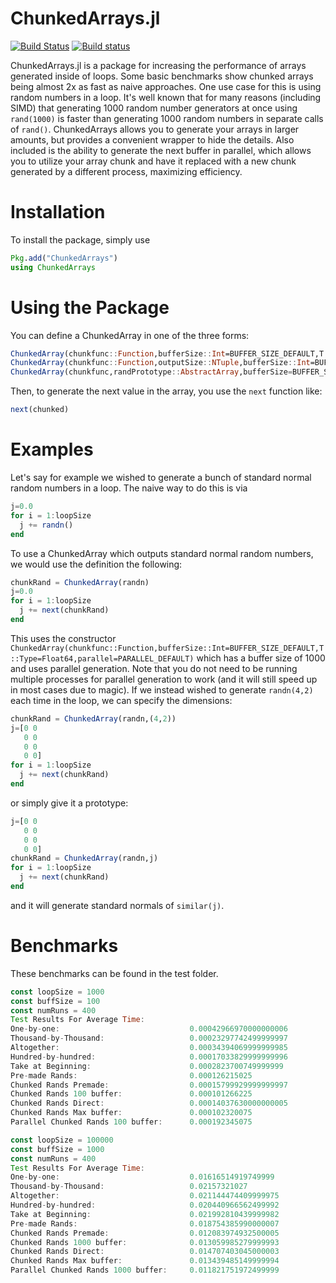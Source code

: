 # ChunkedArrays.jl

[![Build Status](https://travis-ci.org/ChrisRackauckas/ChunkedArrays.jl.svg?branch=master)](https://travis-ci.org/ChrisRackauckas/ChunkedArrays.jl) [![Build status](https://ci.appveyor.com/api/projects/status/2fm6c86aelajy7gc?svg=true)](https://ci.appveyor.com/project/ChrisRackauckas/chunkedarrays-jl)


ChunkedArrays.jl is a package for increasing the performance of arrays generated
inside of loops. Some basic benchmarks show chunked arrays being almost 2x
as fast as naive approaches. One use case for this is using random numbers in
a loop. It's well known that for many reasons (including SIMD) that generating
1000 random number generators at once using `rand(1000)` is faster than generating
1000 random numbers in separate calls of `rand()`. ChunkedArrays allows you to
generate your arrays in larger amounts, but provides a convenient wrapper to hide the
details. Also included is the ability to generate the next buffer in parallel,
which allows you to utilize your array chunk and have it replaced with a new
chunk generated by a different process, maximizing efficiency.

# Installation

To install the package, simply use

```julia
Pkg.add("ChunkedArrays")
using ChunkedArrays
```

# Using the Package

You can define a ChunkedArray in one of the three forms:

```julia
ChunkedArray(chunkfunc::Function,bufferSize::Int=BUFFER_SIZE_DEFAULT,T::Type=Float64;parallel=PARALLEL_DEFAULT)
ChunkedArray(chunkfunc::Function,outputSize::NTuple,bufferSize::Int=BUFFER_SIZE_DEFAULT,T::Type=Float64;parallel=PARALLEL_DEFAULT)
ChunkedArray(chunkfunc,randPrototype::AbstractArray,bufferSize=BUFFER_SIZE_DEFAULT;parallel=PARALLEL_DEFAULT)
```

Then, to generate the next value in the array, you use the `next` function like:

```julia
next(chunked)
```

# Examples

Let's say for example we wished to generate a bunch of standard normal random
numbers in a loop. The naive way to do this is via

```julia
j=0.0
for i = 1:loopSize
  j += randn()
end
```

To use a ChunkedArray which outputs standard normal random numbers, we would use
the definition the following:

```julia
chunkRand = ChunkedArray(randn)
j=0.0
for i = 1:loopSize
  j += next(chunkRand)
end
```

This uses the constructor `ChunkedArray(chunkfunc::Function,bufferSize::Int=BUFFER_SIZE_DEFAULT,T::Type=Float64,parallel=PARALLEL_DEFAULT)`
which has a buffer size of 1000 and uses parallel generation. Note that you
do not need to be running multiple processes for parallel generation to work
(and it will still speed up in most cases due to magic). If we instead wished
to generate `randn(4,2)` each time in the loop, we can specify the dimensions:

```julia
chunkRand = ChunkedArray(randn,(4,2))
j=[0 0
   0 0
   0 0
   0 0]
for i = 1:loopSize
  j += next(chunkRand)
end
```

or simply give it a prototype:

```julia
j=[0 0
   0 0
   0 0
   0 0]
chunkRand = ChunkedArray(randn,j)
for i = 1:loopSize
  j += next(chunkRand)
end
```

and it will generate standard normals of `similar(j)`.

# Benchmarks

These benchmarks can be found in the test folder.

```julia
const loopSize = 1000
const buffSize = 100
const numRuns = 400
Test Results For Average Time:
One-by-one:                             0.00042966970000000006
Thousand-by-Thousand:                   0.00023297742499999997
Altogether:                             0.00034394069999999985
Hundred-by-hundred:                     0.00017033829999999996
Take at Beginning:                      0.0002823700749999999
Pre-made Rands:                         0.000126215025
Chunked Rands Premade:                  0.00015799929999999997
Chunked Rands 100 buffer:               0.000101266225
Chunked Rands Direct:                   0.00014037630000000005
Chunked Rands Max buffer:               0.000102320075
Parallel Chunked Rands 100 buffer:      0.000192345075

const loopSize = 100000
const buffSize = 1000
const numRuns = 400
Test Results For Average Time:
One-by-one:                             0.01616514919749999
Thousand-by-Thousand:                   0.02157321027
Altogether:                             0.021144474409999975
Hundred-by-hundred:                     0.020440966562499992
Take at Beginning:                      0.021992810439999982
Pre-made Rands:                         0.018754385990000007
Chunked Rands Premade:                  0.012083974932500005
Chunked Rands 1000 buffer:              0.013059985279999993
Chunked Rands Direct:                   0.014707403045000003
Chunked Rands Max buffer:               0.013439485149999994
Parallel Chunked Rands 1000 buffer:     0.011821751972499999
```
